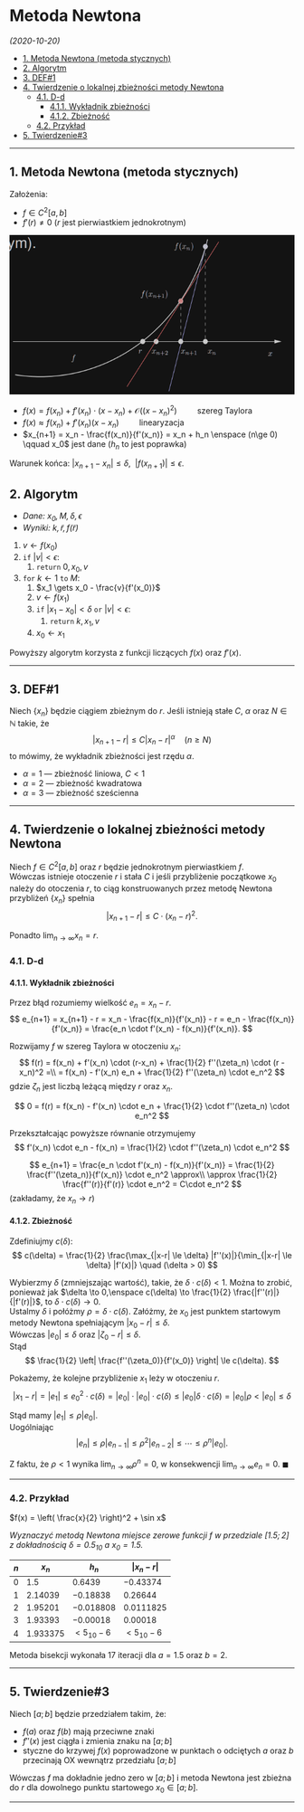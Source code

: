 # Metoda Newtona

*(2020-10-20)*

- [1. Metoda Newtona (metoda stycznych)](#1-metoda-newtona-metoda-stycznych)
- [2. Algorytm](#2-algorytm)
- [3. DEF#1](#3-def1)
- [4. Twierdzenie o lokalnej zbieżności metody Newtona](#4-twierdzenie-o-lokalnej-zbieżności-metody-newtona)
    - [4.1. D-d](#41-d-d)
        - [4.1.1. Wykładnik zbieżności](#411-wykładnik-zbieżności)
        - [4.1.2. Zbieżność](#412-zbieżność)
    - [4.2. Przykład](#42-przykład)
- [5. Twierdzenie#3](#5-twierdzenie3)

---

## 1. Metoda Newtona (metoda stycznych)

Założenia:
- $f \in C^2[a,b]$
- $f'(r) \neq 0$ ($r$ jest pierwiastkiem jednokrotnym)

![](metoda-newtona.png)

- $f(x) = f(x_n) + f'(x_n) \cdot (x - x_n) + \mathcal{O}((x - x_n)^2) \qquad$ szereg Taylora
- $f(x) \approx f(x_n) + f'(x_n)(x - x_n) \qquad$ linearyzacja
- $x_{n+1} = x_n - \frac{f(x_n)}{f'(x_n)} = x_n + h_n \enspace (n\ge 0) \qquad x_0$ jest dane ($h_n$ to jest poprawka)

Warunek końca: $|x_{n+1} - x_n| \le \delta, \enspace |f(x_{n+1})| \le \epsilon$.

## 2. Algorytm

- *Dane: $x_0, M, \delta, \epsilon$*
- *Wyniki: $k, \tilde{r}, f(\tilde{r})$*

1. $v \gets f(x_0)$
2. `if` $|v| < \epsilon$:
    1. `return` $0, x_0, v$
3. `for` $k \gets 1$ `to` $M$:
    1. $x_1 \gets x_0 - \frac{v}{f'(x_0)}$
    2. $v \gets f(x_1)$
    3. `if` $|x_1 - x_0| < \delta$ `or` $|v| < \epsilon$:
        1. `return` $k, x_1, v$
    4. $x_0 \gets x_1$

Powyższy algorytm korzysta z funkcji liczących $f(x)$ oraz $f'(x)$.

---

## 3. DEF#1
Niech $\{ x_n \}$ będzie ciągiem zbieżnym do $r$. Jeśli istnieją stałe $C$, $\alpha$ oraz $N \in \mathbb{N}$ takie, że
$$
|x_{n+1} - r| \le C|x_n - r|^{\alpha} \quad (n \ge N)
$$
to mówimy, że wykładnik zbieżności jest rzędu $\alpha$.

- $\alpha = 1$ — zbieżność liniowa, $C < 1$
- $\alpha = 2$ — zbieżność kwadratowa
- $\alpha = 3$ — zbieżność sześcienna

---

## 4. Twierdzenie o lokalnej zbieżności metody Newtona

Niech $f \in C^2[a,b]$ oraz $r$ będzie jednokrotnym pierwiastkiem $f$.\
Wówczas istnieje otoczenie $r$ i stała $C$ i jeśli przybliżenie początkowe $x_0$ należy do otoczenia $r$, to ciąg konstruowanych przez metodę Newtona przybliżeń $\{ x_n \}$ spełnia
$$
|x_{n+1} - r| \le C\cdot (x_n - r)^2.
$$

Ponadto $\lim_{n \to \infty} x_n = r$.

### 4.1. D-d

#### 4.1.1. Wykładnik zbieżności

Przez błąd rozumiemy wielkość $e_n = x_n - r$.
$$
e_{n+1} = x_{n+1} - r = x_n - \frac{f(x_n)}{f'(x_n)} - r = e_n - \frac{f(x_n)}{f'(x_n)} = \frac{e_n \cdot f'(x_n) - f(x_n)}{f'(x_n)}.
$$

Rozwijamy $f$ w szereg Taylora w otoczeniu $x_n$:
$$
f(r) = f(x_n) + f'(x_n) \cdot (r-x_n) + \frac{1}{2} f''(\zeta_n) \cdot (r - x_n)^2 =\\
= f(x_n) - f'(x_n) e_n + \frac{1}{2} f''(\zeta_n) \cdot e_n^2
$$
gdzie $\zeta_n$ jest liczbą leżącą między $r$ oraz $x_n$.

$$
0 = f(r) = f(x_n) - f'(x_n) \cdot e_n + \frac{1}{2} \cdot f''(\zeta_n) \cdot e_n^2
$$

Przekształcając powyższe równanie otrzymujemy
$$
f'(x_n) \cdot e_n - f(x_n) = \frac{1}{2} \cdot f''(\zeta_n) \cdot e_n^2
$$

$$
e_{n+1} = \frac{e_n \cdot f'(x_n) - f(x_n)}{f'(x_n)} = \frac{1}{2} \frac{f''(\zeta_n)}{f'(x_n)} \cdot e_n^2 \approx\\
\approx \frac{1}{2} \frac{f''(r)}{f'(r)} \cdot e_n^2 = C\cdot e_n^2
$$
(zakładamy, że $x_n \to r$)

#### 4.1.2. Zbieżność
Zdefiniujmy $c(\delta)$:
$$
c(\delta) = \frac{1}{2} \frac{\max_{|x-r| \le \delta} |f''(x)|}{\min_{|x-r| \le \delta} |f'(x)|} \quad (\delta > 0)
$$

Wybierzmy $\delta$ (zmniejszając wartość), takie, że $\delta \cdot c(\delta) < 1$. Można to zrobić, ponieważ jak $\delta \to 0,\enspace c(\delta) \to \frac{1}{2} \frac{|f''(r)|}{|f'(r)|}$, to $\delta \cdot c(\delta) \to 0$.\
Ustalmy $\delta$ i połóżmy $\rho = \delta \cdot c(\delta)$. Załóżmy, że $x_0$ jest punktem startowym metody Newtona spełniającym $|x_0 - r| \le \delta$.\
Wówczas $|e_0| \le \delta$ oraz $|\zeta_0 - r| \le \delta$.\
Stąd
$$
\frac{1}{2} \left| \frac{f''(\zeta_0)}{f'(x_0)} \right| \le c(\delta).
$$

Pokażemy, że kolejne przybliżenie $x_1$ leży w otoczeniu $r$.
$$
|x_1 - r| = |e_1| \le e_0^2 \cdot c(\delta) = |e_0|\cdot |e_0| \cdot c(\delta) \le |e_0| \delta\cdot c(\delta) = |e_0| \rho < |e_0| \le \delta
$$

Stąd mamy $|e_1| \le \rho|e_0|.$\
Uogólniając
$$
|e_n| \le \rho|e_{n-1}| \le \rho^2 |e_{n-2}| \le \dotsb \le \rho^n |e_0|.
$$

Z faktu, że $\rho < 1$ wynika $\lim_{n\to \infty} \rho^n = 0$, w konsekwencji $\lim_{n \to \infty} e_n = 0$.
$\blacksquare$

---

### 4.2. Przykład

$f(x) = \left( \frac{x}{2} \right)^2 + \sin x$

*Wyznaczyć metodą Newtona miejsce zerowe funkcji $f$ w przedziale $[1.5; 2]$ z dokładnością $\delta = 0.5_{10}$ a $x_0 = 1.5$.*

| $n$ | $x_n$      | $h_n$        | $\lvert x_n - r \rvert$ |
| --- | ---------- | ------------ | ----------------------- |
| $0$ | $1.5$      | $0.6439$     | $-0.43374$              |
| $1$ | $2.14039$  | $-0.18838$   | $0.26644$               |
| $2$ | $1.95201$  | $-0.018808$  | $0.0111825$             |
| $3$ | $1.93393$  | $-0.00018$   | $0.00018$               |
| $4$ | $1.933375$ | $< 5_10 - 6$ | $< 5_10 - 6$            |

Metoda bisekcji wykonała $17$ iteracji dla $a = 1.5$ oraz $b = 2$.

---

## 5. Twierdzenie#3
Niech $[a;b]$ będzie przedziałem takim, że:
- $f(a)$ oraz $f(b)$ mają przeciwne znaki
- $f''(x)$ jest ciągła i zmienia znaku na $[a;b]$
- styczne do krzywej $f(x)$ poprowadzone w punktach o odciętych $a$ oraz $b$ przecinają $\mathrm{OX}$ wewnątrz przedziału $[a;b]$

Wówczas $f$ ma dokładnie jedno zero w $[a;b]$ i metoda Newtona jest zbieżna do $r$ dla dowolnego punktu startowego $x_0 \in [a;b]$.

---

